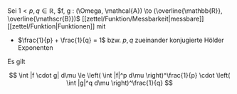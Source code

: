 Sei $1 \lt p, q \in \mathbb{R}$, $f, g : (\Omega, \mathcal{A}) \to (\overline{\mathbb{R}}, \overline{\mathscr{B}})$ [[zettel/Funktion/Messbarkeit|messbare]] [[zettel/Funktion|Funktionen]] mit
- $\frac{1}{p} + \frac{1}{q} = 1$ bzw. $p, q$ zueinander konjugierte Hölder Exponenten

Es gilt

$$
	\int |f \cdot g| d\mu \le \left( \int |f|^p d\mu \right)^\frac{1}{p} \cdot \left( \int |g|^q d\mu \right)^\frac{1}{q}
$$